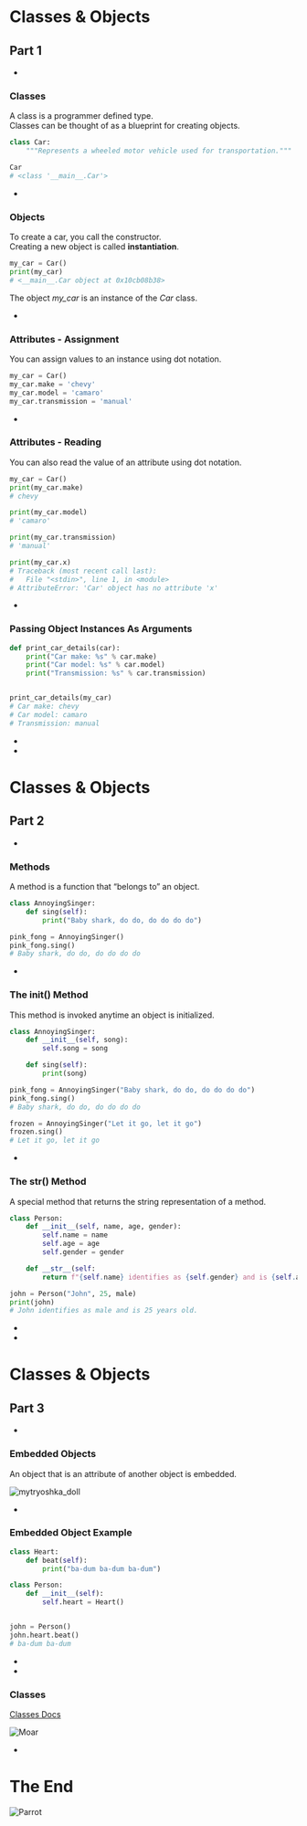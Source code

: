 # Classes & Objects 
## Part 1

-

### Classes

A class is a programmer defined type.  
Classes can be thought of as a blueprint for creating objects.

```python
class Car:
    """Represents a wheeled motor vehicle used for transportation."""

Car
# <class '__main__.Car'>
```

-

### Objects

To create a car, you call the constructor.  
Creating a new object is called **instantiation**.  

```python
my_car = Car()
print(my_car)
# <__main__.Car object at 0x10cb08b38>
```

The object *my_car* is an instance of the *Car* class.  

-

### Attributes - Assignment

You can assign values to an instance using dot notation.

```python
my_car = Car()
my_car.make = 'chevy'
my_car.model = 'camaro'
my_car.transmission = 'manual'
```

-

### Attributes - Reading

You can also read the value of an attribute using dot notation.

```python
my_car = Car()
print(my_car.make)
# chevy

print(my_car.model)
# 'camaro'

print(my_car.transmission)
# 'manual'

print(my_car.x)
# Traceback (most recent call last):
#   File "<stdin>", line 1, in <module>
# AttributeError: 'Car' object has no attribute 'x'
```

-

### Passing Object Instances As Arguments

```python
def print_car_details(car):
    print("Car make: %s" % car.make)
    print("Car model: %s" % car.model)
    print("Transmission: %s" % car.transmission)


print_car_details(my_car)
# Car make: chevy
# Car model: camaro
# Transmission: manual
```

-
-

# Classes & Objects 
## Part 2

-

### Methods 

A method is a function that “belongs to” an object.  

```python
class AnnoyingSinger:
    def sing(self):
        print("Baby shark, do do, do do do do")

pink_fong = AnnoyingSinger()
pink_fong.sing()
# Baby shark, do do, do do do do
```

-

### The __init__() Method

This method is invoked anytime an object is initialized.

```python
class AnnoyingSinger:
    def __init__(self, song):
        self.song = song

    def sing(self):
        print(song)

pink_fong = AnnoyingSinger("Baby shark, do do, do do do do")
pink_fong.sing()
# Baby shark, do do, do do do do

frozen = AnnoyingSinger("Let it go, let it go")
frozen.sing()
# Let it go, let it go
```

-

### The __str__() Method

A special method that returns the string representation of a method.

```python
class Person:
    def __init__(self, name, age, gender):
        self.name = name
        self.age = age
        self.gender = gender

    def __str__(self:
        return f"{self.name} identifies as {self.gender} and is {self.age} years old."

john = Person("John", 25, male)
print(john)
# John identifies as male and is 25 years old.
```

-
-

# Classes & Objects 
## Part 3

-

### Embedded Objects

An object that is an attribute of another object is embedded.

![mytryoshka_doll](img/matryoshka_doll.JPG)

-

### Embedded Object Example 

```python
class Heart:
    def beat(self):
        print("ba-dum ba-dum ba-dum")

class Person:
    def __init__(self):
        self.heart = Heart()


john = Person()
john.heart.beat()
# ba-dum ba-dum
```

-
-

### Classes 

[Classes Docs](https://docs.python.org/3.8/tutorial/classes.html?highlight=classes#)

![Moar](img/classes-moar.jpg)

-


# The End

![Parrot](img/parrot.jpg)